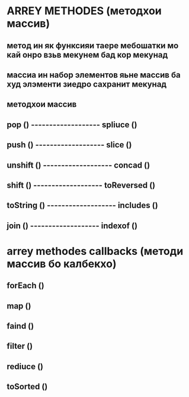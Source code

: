 #   ARREY METHODES (методхои  массив)
## метод ин як функсияи таере мебошатки мо кай онро взьв мекунем бад кор мекунад
## массиа ин набор элементов яьне массив ба худ элэменти зиедро сахранит мекунад 
##  методхои массив 
## pop          ()  -------------------                      spliuce      ()
## push         ()  -------------------                      slice        ()
## unshift      ()  -------------------                      concad       ()
## shift        ()  -------------------                      toReversed   ()
## toString     ()  -------------------                      includes     ()
## join         ()  -------------------                      indexof      ()


#      arrey  methodes callbacks  (методи массив бо калбекхо)
## forEach      ()
## map          ()
## faind        ()
## filter       ()
## rediuce      ()
## toSorted     ()
